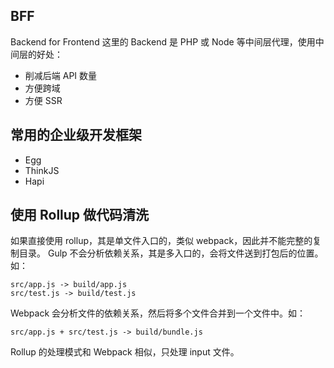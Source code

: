 ## BFF
Backend for Frontend
这里的 Backend 是 PHP 或 Node 等中间层代理，使用中间层的好处：
- 削减后端 API 数量
- 方便跨域
- 方便 SSR
## 常用的企业级开发框架
- Egg
- ThinkJS
- Hapi

## 使用 Rollup 做代码清洗
如果直接使用 rollup，其是单文件入口的，类似 webpack，因此并不能完整的复制目录。
Gulp 不会分析依赖关系，其是多入口的，会将文件送到打包后的位置。如：
```
src/app.js -> build/app.js
src/test.js -> build/test.js
```
Webpack 会分析文件的依赖关系，然后将多个文件合并到一个文件中。如：
```
src/app.js + src/test.js -> build/bundle.js
```
Rollup 的处理模式和 Webpack 相似，只处理 input 文件。